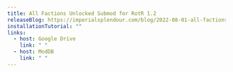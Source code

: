 ```yaml
---
title: All Factions Unlocked Submod for RotR 1.2
releaseBlog: https://imperialsplendour.com/blog/2022-08-01-all-factions-unlocked-submod-for-rotr-12
installationTutorial: ""
links:
  - host: Google Drive
    link: " "
  - host: ModDB
    link: " "
---
```

